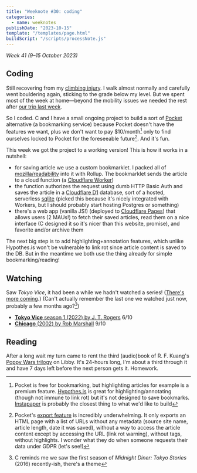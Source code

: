 ```yaml
---
title: "Weeknote #30: coding"
categories:
  - name: weeknotes
publishDate: "2023-10-15"
template: "/templates/page.html"
buildScript: "/scripts/processNote.js"
---
```


_Week 41 (9–15 October 2023)_

## Coding

Still recovering from my [climbing injury](/notes/weeknote-28-double-trouble/). I walk almost normally and carefully went bouldering again, sticking to the grade below my level. But we spent most of the week at home—beyond the mobility issues we needed the rest after [our trip last week](/notes/weeknote-29-languedoc-trip/).

So I coded. C and I have a small ongoing project to build a sort of [Pocket](https://getpocket.com/) alternative (a bookmarking service) because Pocket doesn't have the features we want, plus we don't want to pay $10/month[^1] only to find ourselves locked to Pocket for the foreseeable future[^2]. And it's fun.

This week we got the project to a working version! This is how it works in a nutshell:

- for saving article we use a custom bookmarklet. I packed all of [mozilla/readability](https://github.com/mozilla/readability) into it with Rollup. The bookmarklet sends the article to a cloud function (a [Cloudflare Worker](https://www.cloudflare.com/developer-platform/workers/))
- the function authorizes the request using dumb HTTP Basic Auth and saves the article in a [Cloudflare D1](https://www.cloudflare.com/developer-platform/d1/) database, sort of a hosted, serverless [sqlite](https://www.sqlite.org/) (picked this because it's nicely integrated with Workers, but I should probably start hosting Postgres or something)
- there's a web app (vanilla JS!) (deployed to [Cloudflare Pages](https://www.cloudflare.com/developer-platform/pages/)) that allows users (2 MAUs!) to fetch their saved articles, read them on a nice interface (C designed it so it's nicer than this website, promise), and favorite and/or archive them

The next big step is to add highlighting+annotation features, which unlike Hypothes.is won't be vulnerable to link rot since article content is saved to the DB. But in the meantime we both use the thing already for simple bookmarking/reading!

## Watching

Saw _Tokyo Vice_, it had been a while we hadn't watched a series! ([There's more coming](/notes/season-2-season/).) (Can't actually remember the last one we watched just now, probably a few months ago?[^3])

- [**Tokyo Vice** season 1 (2022) by J. T. Rogers](/notes/tokyo-vice-season-1-by-j-t-rogers/) 6/10
- [**Chicago** (2002) by Rob Marshall](/notes/chicago-by-rob-marshall/) 9/10

## Reading

After a long wait my turn came to rent the third (audio)book of R. F. Kuang's [Poppy Wars trilogy](/notes/the-poppy-war-by-r-f-kuang/) on Libby. It's 24-hours long, I'm about a third through it and have 7 days left before the next person gets it. Homework.

[^1]: Pocket is free for bookmarking, but highlighting articles for example is a premium feature. [Hypothes.is](https://web.hypothes.is/) is great for highlighting/annotating (though not immune to link rot) but it's not designed to save bookmarks. [Instapaper](https://www.instapaper.com/) is probably the closest thing to what we'd like to build
[^2]: Pocket's [export feature](https://getpocket.com/export) is incredibly underwhelming. It only exports an HTML page with a list of URLs without any metadata (source site name, article length, date it was saved), without a way to access the article content except by accessing the URL (link rot warning), without tags, without highlights. I wonder what they do when someone requests their data under GDPR (let's see!)
[^3]: C reminds me we saw the first season of _Midnight Diner: Tokyo Stories_ (2016) recently-ish, there's a theme
